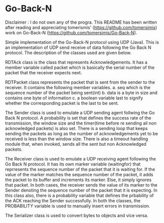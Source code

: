 # Go-Back-N
Disclaimer : I do not own any of the progra. This README has been written after reading and appreciating tomerismis' (https://github.com/tomersimis) work on Go-Back-N (https://github.com/tomersimis/Go-Back-N).

Simple implementation of the Go-Back-N protocol using UDP (Java).
This is an implementation of UDP send receive of data following the Go Back N protocol.
The description of the classes used are given below.


RDTAck class is the class that represents Acknowledgements. It has a member variable called packet which is basically the serial number of the packet that the receiver expects next.


RDTPacket class represents the packet that is sent from the sender  to the receiver. It contains the following member variables.
a. seq which is the sequence number of the packet being sent(int)
b. data is a byte in size and contains one byte of information
c. a boolean variable last to signify whether the corresponding packet is the last to be sent.


The Sender class is used to emulate a UDP sending agent follwing the Go Back N protocol. 
A probability is set that defines the success rate of the transmission, the window size and the timer(time before re sending all non acknowledged packets) is also set.
There is a sending loop that keeps sending the packets as long as the number of acknowledgements yet to be received is less than the window size.
There is also a timeout handling module that, when invoked, sends all the sent but non Acknowledged packets.


The Receiver class is used to emulate a UDP receiving agent following the Go Back N protocol.
It has its own marker variable (waitingfor) that reprresents the sequence number of the packet that it is waiting for. If the value of the marker matches the sequence number of the packet, it adds the packet to its buffer and increments its marker. Else, it simply ignores that packet. In both cases, the receiver sends the value of its marker to the Sender denoting the sequence number of the packet that it is expecting.
In this class also, there is a probability variable that defines the prbability of the ACK reaching the Sender successfully. In both the classes, the PROBABILITY variable is used to manually insert errors in transmission.


The Serializer class is used to convert bytes to objects and vice versa.


